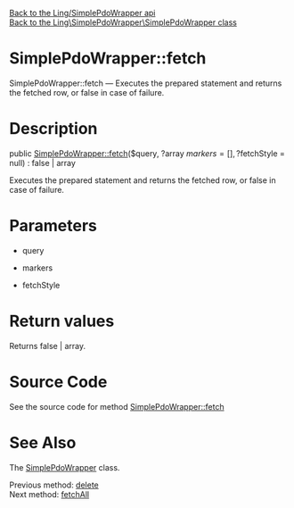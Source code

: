 [Back to the Ling/SimplePdoWrapper api](https://github.com/lingtalfi/SimplePdoWrapper/blob/master/doc/api/Ling/SimplePdoWrapper.md)<br>
[Back to the Ling\SimplePdoWrapper\SimplePdoWrapper class](https://github.com/lingtalfi/SimplePdoWrapper/blob/master/doc/api/Ling/SimplePdoWrapper/SimplePdoWrapper.md)


SimplePdoWrapper::fetch
================



SimplePdoWrapper::fetch — Executes the prepared statement and returns the fetched row, or false in case of failure.




Description
================


public [SimplePdoWrapper::fetch](https://github.com/lingtalfi/SimplePdoWrapper/blob/master/doc/api/Ling/SimplePdoWrapper/SimplePdoWrapper/fetch.md)($query, ?array $markers = [], ?$fetchStyle = null) : false | array




Executes the prepared statement and returns the fetched row, or false in case of failure.




Parameters
================


- query

    

- markers

    

- fetchStyle

    


Return values
================

Returns false | array.








Source Code
===========
See the source code for method [SimplePdoWrapper::fetch](https://github.com/lingtalfi/SimplePdoWrapper/blob/master/SimplePdoWrapper.php#L278-L295)


See Also
================

The [SimplePdoWrapper](https://github.com/lingtalfi/SimplePdoWrapper/blob/master/doc/api/Ling/SimplePdoWrapper/SimplePdoWrapper.md) class.

Previous method: [delete](https://github.com/lingtalfi/SimplePdoWrapper/blob/master/doc/api/Ling/SimplePdoWrapper/SimplePdoWrapper/delete.md)<br>Next method: [fetchAll](https://github.com/lingtalfi/SimplePdoWrapper/blob/master/doc/api/Ling/SimplePdoWrapper/SimplePdoWrapper/fetchAll.md)<br>

